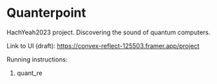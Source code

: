 # Quanterpoint
HachYeah2023 project. Discovering the sound of quantum computers.

Link to UI (draft):
https://convex-reflect-125503.framer.app/project


Running instructions:
1. quant_re
